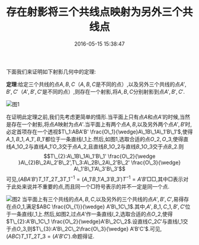 ﻿---
title: 存在射影将三个共线点映射为另外三个共线点
date: 2016-05-15 15:38:47
categories:
- 数学
- 射影几何
tags:
- 射影
- 透视

---
下面我们来证明如下射影几何中的定理:

**定理**:给定三个共线的点$A,B,C$（$A,B,C$是不同的点）,以及另外三个共线的点$A',B',C'$（$A',B',C'$是不同的点）,则存在一个射影,将$A,B,C$分别射影到点$A',B',C'$.

![图1](/img/存在射影将三个共线点映射为另外三个共线点-1.png)

在证明此定理之前,我们先考虑更简单的情形.当平面上只有点$A$和点$A'$的时候,当然是存在一个射影,将点$A$映射为点$A'$.当平面上有两个点$A,B$,以及另外两个点$A',B'$时,必定首项存在一个透视$T\_1:ABA'B' \frac{O\_1}{\wedge}A\_1B\_1A\_1'B\_1'$,使得$A\_1,B\_1,A\_1',B\_1'$都位于一条直线$l\_1$上.然后,如图1,选取合适的点$O\_2,O\_3$,使得直线$A\_1O\_2$与直线$A\_1'O\_3$交于点$A\_2$,且直线$B\_1O\_2$与直线$B\_1O\_3$交于点$B\_2$.则
$$T\_{2}:A\_1B\_1A\_1'B\_1' \frac{O\_2}{\wedge }A\_{2}B\_2A\_2'B\_2',T\_3:A\_2B\_2A\_2'B\_2' \frac{O\_3}{\wedge} A\_1'B\_1'A\_3'B\_3'$$
可见,$(ABA'B')T\_1T\_2T\_3T\_1^{-1}=(A\_1'B\_1'A\_3'B\_3')T^{-1}=A'B'\Box\Box$,其中$\Box$表示对于此处来说并不重要的点,而且同一个$\Box$符号表示的并不一定是同一个点.

![图2](/img/存在射影将三个共线点映射为另外三个共线点-2.png)
当平面上有三个共线的点$A,B,C$,以及另外的三个共线的点$A',B',C'$,易得存在点$O\_{1}$,满足$ABC \frac{O\_{1}}{\wedge} A'B\_1C\_1$.其中,$A',B\_1,C\_1,B',C'$位于一条直线$l\_{1}$上.然后,如图2,过点$A'$作一条直线$l\_2$,选取合适的点$O\_2$,使得$T\_{2}:A'B\_1C\_1 \frac{O\_2}{\wedge}A'B\_2C\_2$.设直线$C\_2C'$与直线$l\_1$交于点$O\_3$,则$T\_{3}:A'B\_2C\_2\frac{O\_3}{\wedge} A'B'C'$.可见,$(ABC)T\_1T\_2T\_{3}=(A'B'C')$.命题得证.
